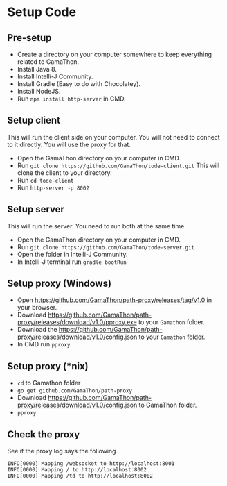 # Setup Code

## Pre-setup
- Create a directory on your computer somewhere to keep everything related to GamaThon.
- Install Java 8.
- Install Intelli-J Community.
- Install Gradle (Easy to do with Chocolatey).
- Install NodeJS.
- Run `npm install http-server` in CMD.


## Setup client
This will run the client side on your computer. You will not need to connect to it directly. You will use the proxy for that.
- Open the GamaThon directory on your computer in CMD.
- Run `git clone https://github.com/GamaThon/tode-client.git` This will clone the client to your directory.
- Run `cd tode-client`
- Run `http-server -p 8002`


## Setup server
This will run the server. You need to run both at the same time.
- Open the GamaThon directory on your computer in CMD.
- Run `git clone https://github.com/GamaThon/tode-server.git`
- Open the folder in Intelli-J Community.
- In Intelli-J terminal run `gradle bootRun`

## Setup proxy (Windows)
- Open https://github.com/GamaThon/path-proxy/releases/tag/v1.0 in your browser.
- Download https://github.com/GamaThon/path-proxy/releases/download/v1.0/pproxy.exe to your `Gamathon` folder.
- Download the https://github.com/GamaThon/path-proxy/releases/download/v1.0/config.json to your `Gamathon` folder.
- In CMD run `pproxy`

## Setup proxy (*nix)
- `cd` to Gamathon folder
- `go get github.com/GamaThon/path-proxy`
- Download https://github.com/GamaThon/path-proxy/releases/download/v1.0/config.json to GamaThon folder.
- `pproxy`

## Check the proxy
See if the proxy log says the following
```
INFO[0000] Mapping /websocket to http://localhost:8001
INFO[0000] Mapping / to http://localhost:8002
INFO[0000] Mapping /td to http://localhost:8002
```
